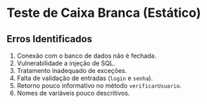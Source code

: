 # Teste de Caixa Branca (Estático)


## Erros Identificados
1. Conexão com o banco de dados não é fechada.
2. Vulnerabilidade a injeção de SQL.
3. Tratamento inadequado de exceções.
4. Falta de validação de entradas (`login` e `senha`).
5. Retorno pouco informativo no método `verificarUsuario`.
6. Nomes de variáveis pouco descritivos.

